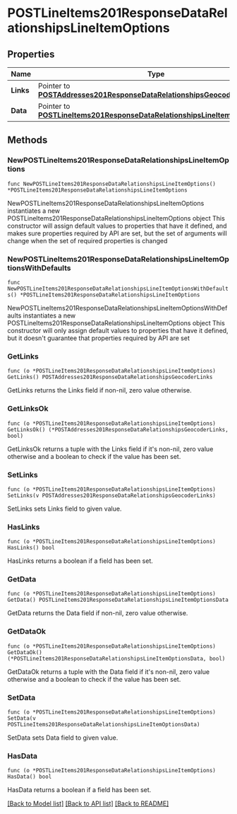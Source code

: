 # POSTLineItems201ResponseDataRelationshipsLineItemOptions

## Properties

Name | Type | Description | Notes
------------ | ------------- | ------------- | -------------
**Links** | Pointer to [**POSTAddresses201ResponseDataRelationshipsGeocoderLinks**](POSTAddresses201ResponseDataRelationshipsGeocoderLinks.md) |  | [optional] 
**Data** | Pointer to [**POSTLineItems201ResponseDataRelationshipsLineItemOptionsData**](POSTLineItems201ResponseDataRelationshipsLineItemOptionsData.md) |  | [optional] 

## Methods

### NewPOSTLineItems201ResponseDataRelationshipsLineItemOptions

`func NewPOSTLineItems201ResponseDataRelationshipsLineItemOptions() *POSTLineItems201ResponseDataRelationshipsLineItemOptions`

NewPOSTLineItems201ResponseDataRelationshipsLineItemOptions instantiates a new POSTLineItems201ResponseDataRelationshipsLineItemOptions object
This constructor will assign default values to properties that have it defined,
and makes sure properties required by API are set, but the set of arguments
will change when the set of required properties is changed

### NewPOSTLineItems201ResponseDataRelationshipsLineItemOptionsWithDefaults

`func NewPOSTLineItems201ResponseDataRelationshipsLineItemOptionsWithDefaults() *POSTLineItems201ResponseDataRelationshipsLineItemOptions`

NewPOSTLineItems201ResponseDataRelationshipsLineItemOptionsWithDefaults instantiates a new POSTLineItems201ResponseDataRelationshipsLineItemOptions object
This constructor will only assign default values to properties that have it defined,
but it doesn't guarantee that properties required by API are set

### GetLinks

`func (o *POSTLineItems201ResponseDataRelationshipsLineItemOptions) GetLinks() POSTAddresses201ResponseDataRelationshipsGeocoderLinks`

GetLinks returns the Links field if non-nil, zero value otherwise.

### GetLinksOk

`func (o *POSTLineItems201ResponseDataRelationshipsLineItemOptions) GetLinksOk() (*POSTAddresses201ResponseDataRelationshipsGeocoderLinks, bool)`

GetLinksOk returns a tuple with the Links field if it's non-nil, zero value otherwise
and a boolean to check if the value has been set.

### SetLinks

`func (o *POSTLineItems201ResponseDataRelationshipsLineItemOptions) SetLinks(v POSTAddresses201ResponseDataRelationshipsGeocoderLinks)`

SetLinks sets Links field to given value.

### HasLinks

`func (o *POSTLineItems201ResponseDataRelationshipsLineItemOptions) HasLinks() bool`

HasLinks returns a boolean if a field has been set.

### GetData

`func (o *POSTLineItems201ResponseDataRelationshipsLineItemOptions) GetData() POSTLineItems201ResponseDataRelationshipsLineItemOptionsData`

GetData returns the Data field if non-nil, zero value otherwise.

### GetDataOk

`func (o *POSTLineItems201ResponseDataRelationshipsLineItemOptions) GetDataOk() (*POSTLineItems201ResponseDataRelationshipsLineItemOptionsData, bool)`

GetDataOk returns a tuple with the Data field if it's non-nil, zero value otherwise
and a boolean to check if the value has been set.

### SetData

`func (o *POSTLineItems201ResponseDataRelationshipsLineItemOptions) SetData(v POSTLineItems201ResponseDataRelationshipsLineItemOptionsData)`

SetData sets Data field to given value.

### HasData

`func (o *POSTLineItems201ResponseDataRelationshipsLineItemOptions) HasData() bool`

HasData returns a boolean if a field has been set.


[[Back to Model list]](../README.md#documentation-for-models) [[Back to API list]](../README.md#documentation-for-api-endpoints) [[Back to README]](../README.md)


